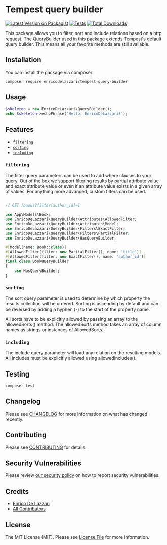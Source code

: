 # Tempest query builder

[![Latest Version on Packagist](https://img.shields.io/packagist/v/enricodelazzari/tempest-query-builder.svg?style=flat-square)](https://packagist.org/packages/enricodelazzari/tempest-query-builder)
[![Tests](https://img.shields.io/github/actions/workflow/status/enricodelazzari/tempest-query-builder/run-tests.yml?branch=main&label=tests&style=flat-square)](https://github.com/enricodelazzari/tempest-query-builder/actions/workflows/run-tests.yml)
[![Total Downloads](https://img.shields.io/packagist/dt/enricodelazzari/tempest-query-builder.svg?style=flat-square)](https://packagist.org/packages/enricodelazzari/tempest-query-builder)

This package allows you to filter, sort and include relations based on a http request. The QueryBuilder used in this package extends Tempest's default query builder. This means all your favorite methods are still available.

## Installation

You can install the package via composer:

```bash
composer require enricodelazzari/tempest-query-builder
```

## Usage

```php
$skeleton = new EnricoDeLazzari\QueryBuilder();
echo $skeleton->echoPhrase('Hello, EnricoDeLazzari!');
```

## Features

- [`filtering`](#filtering)
- [`sorting`](#sorting)
- [`including`](#including)

### `filtering`

The filter query parameters can be used to add where clauses to your query. Out of the box we support filtering results by partial attribute value and exact attribute value or even if an attribute value exists in a given array of values. For anything more advanced, custom filters can be used.

```php

// GET /books?filter[author_id]=1

use App\Models\Book;
use EnricoDeLazzari\QueryBuilder\Attributes\AllowedFilter;
use EnricoDeLazzari\QueryBuilder\Attributes\Model;
use EnricoDeLazzari\QueryBuilder\Filters\ExactFilter;
use EnricoDeLazzari\QueryBuilder\Filters\PartialFilter;
use EnricoDeLazzari\QueryBuilder\HasQueryBuilder;

#[Model(name: Book::class)]
#[AllowedFilter(filter: new PartialFilter(), name: 'title')]
#[AllowedFilter(filter: new ExactFilter(), name: 'author_id')]
final class BookQueryBuilder
{
    use HasQueryBuilder;
}

```

### `sorting`

The sort query parameter is used to determine by which property the results collection will be ordered. Sorting is ascending by default and can be reversed by adding a hyphen (-) to the start of the property name.

All sorts have to be explicitly allowed by passing an array to the allowedSorts() method. The allowedSorts method takes an array of column names as strings or instances of AllowedSorts.

### `including`

The include query parameter will load any relation on the resulting models. All includes must be explicitly allowed using allowedIncludes().

## Testing

```bash
composer test
```

## Changelog

Please see [CHANGELOG](CHANGELOG.md) for more information on what has changed recently.

## Contributing

Please see [CONTRIBUTING](https://github.com/spatie/.github/blob/main/CONTRIBUTING.md) for details.

## Security Vulnerabilities

Please review [our security policy](../../security/policy) on how to report security vulnerabilities.

## Credits

- [Enrico De Lazzari](https://github.com/enricodelazzari)
- [All Contributors](../../contributors)

## License

The MIT License (MIT). Please see [License File](LICENSE.md) for more information.
